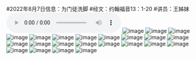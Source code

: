 #2022年8月7日信息：为门徒洗脚
#经文：约翰福音13：1-20
#讲员：王姊妹
<audio controls src="./为门徒洗脚.mp3"></audio>
![image](https://user-images.githubusercontent.com/91267933/183275081-c370a872-955f-40cb-9691-319e2086b126.png)
![image](https://user-images.githubusercontent.com/91267933/183275084-4edd995e-b748-4099-b914-84dc5879e658.png)
![image](https://user-images.githubusercontent.com/91267933/183275087-ec33a9a8-16c1-4992-b42c-f84e8ce305a0.png)
![image](https://user-images.githubusercontent.com/91267933/183275090-1ea1e370-b418-446f-873b-b307fc5ef431.png)
![image](https://user-images.githubusercontent.com/91267933/183275096-95ae9f82-a607-4379-854b-b99b671b9441.png)
![image](https://user-images.githubusercontent.com/91267933/183275101-fe3c65ed-dfcf-4d9d-beba-0255e14758c5.png)
![image](https://user-images.githubusercontent.com/91267933/183275103-3e7cc857-807e-4e88-8ff5-fe124a177980.png)
![image](https://user-images.githubusercontent.com/91267933/183275107-7eb06007-6afc-465b-b2ee-47c667eace66.png)
![image](https://user-images.githubusercontent.com/91267933/183275109-0727e7fd-3392-4003-a2d2-e7e0a29ad289.png)
![image](https://user-images.githubusercontent.com/91267933/183275112-007ba92b-9204-4441-8591-cc65ec608a1b.png)
![image](https://user-images.githubusercontent.com/91267933/183275113-bb430883-8831-4305-be09-0a583bb3e813.png)
![image](https://user-images.githubusercontent.com/91267933/183275116-8f11a579-5f5d-4b04-887d-2389cb6d8852.png)
![image](https://user-images.githubusercontent.com/91267933/183275120-510a821a-11ae-4c76-99e3-a9548c0f9c4c.png)
![image](https://user-images.githubusercontent.com/91267933/183275124-608fd0f0-cfe2-4a99-bcd5-a5e82cbfe98e.png)
![image](https://user-images.githubusercontent.com/91267933/183275126-b17f5ed8-5307-45df-8117-314636f1eb94.png)
![image](https://user-images.githubusercontent.com/91267933/183275131-3199b985-5a50-4c4e-8dc1-1b3035537bd4.png)
![image](https://user-images.githubusercontent.com/91267933/183275134-1a09a299-1429-449a-8770-8f0bb366099b.png)
![image](https://user-images.githubusercontent.com/91267933/183275137-c3358522-e30c-4370-bc75-7906d24b1135.png)
![image](https://user-images.githubusercontent.com/91267933/183275139-3d437217-8986-4c3c-8a54-78e8c6691675.png)
![image](https://user-images.githubusercontent.com/91267933/183275140-1e330684-3f85-46f7-ac78-842d42b7247c.png)
![image](https://user-images.githubusercontent.com/91267933/183275142-ea704e71-42ca-45c6-9af9-25d7227c3308.png)
![image](https://user-images.githubusercontent.com/91267933/183275148-43b02028-73e1-4389-b358-7dfd563efd0c.png)
![image](https://user-images.githubusercontent.com/91267933/183275151-37e74cc6-48a3-4fdf-92f5-f9d516860a1e.png)
